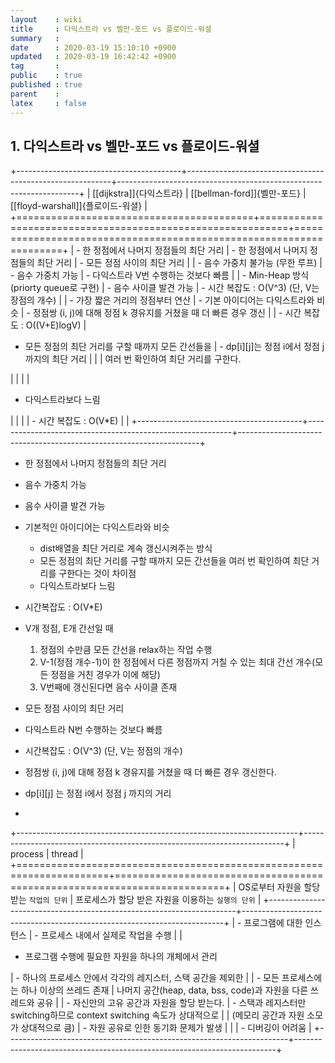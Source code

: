 ```yaml
---
layout    : wiki
title     : 다익스트라 vs 벨만-포드 vs 플로이드-워셜
summary   : 
date      : 2020-03-19 15:10:10 +0900
updated   : 2020-03-19 16:42:42 +0900
tag       : 
public    : true
published : true
parent    : 
latex     : false
---
```


## 1. 다익스트라 vs 벨만-포드 vs 플로이드-워셜

+-----------------------------------------+-----------------------------------------------------------+--------------------------------------------------------------------+
| [[dijkstra]]{다익스트라}                | [[bellman-ford]]{벨만-포드}                               | [[floyd-warshall]]{플로이드-워셜}                                  |
+=========================================+===========================================================+====================================================================+
| - 한 정점에서 나머지 정점들의 최단 거리 | - 한 정점에서 나머지 정점들의 최단 거리                   | - 모든 정점 사이의 최단 거리                                       |
| - 음수 가중치 불가능 (무한 루프)        | - 음수 가중치 가능                                        | - 다익스트라 V번 수행하는 것보다 빠름                              |
| - Min-Heap 방식(priorty queue로 구현)   | - 음수 사이클 발견 가능                                   | - 시간 복잡도 : O(V^3) (단, V는 장점의 개수)                       |
| - 가장 짧은 거리의 정점부터 연산        | - 기본 아이디어는 다익스트라와 비슷                       | - 정점쌍 (i, j)에 대해 정점 k 경유지를 거쳤을 때 더 빠른 경우 갱신 |
| - 시간 복잡도 : O((V+E)logV)            | <ul><li>모든 정점의 최단 거리를 구할 때까지 모든 간선들을 | - dp[i][j]는 정점 i에서 정점 j 까지의 최단 거리                    |
|                                         | 여러 번 확인하여 최단 거리를 구한다.</li></ul>            |                                                                    |
|                                         | <ul><li>다익스트라보다 느림</li></ul>                     |                                                                    |
|                                         | - 시간 복잡도 : O(V*E)                                    |                                                                    |
+-----------------------------------------+-----------------------------------------------------------+--------------------------------------------------------------------+

- 한 정점에서 나머지 정점들의 최단 거리
- 음수 가중치 가능
- 음수 사이클 발견 가능
- 기본적인 아이디어는 다익스트라와 비슷
	- dist배열을 최단 거리로 계속 갱신시켜주는 방식
	- 모든 정점의 최단 거리를 구할 때까지 모든 간선들을 여러 번 확인하여 최단 거리를 구한다는 것이 차이점
	- 다익스트라보다 느림
- 시간복잡도 : O(V*E)
- V개 정점, E개 간선일 때
	1. 정점의 수만큼 모든 간선을 relax하는 작업 수행
	2. V-1(정점 개수-1)이 한 정점에서 다른 정점까지 거칠 수 있는 최대 간선 개수(모든 정점을 거친 경우가 이에 해당)
	3. V번째에 갱신된다면 음수 사이클 존재  



 - 모든 정점 사이의 최단 거리
 - 다익스트라 N번 수행하는 것보다 빠름
 - 시간복잡도 : O(V^3) (단, V는 정점의 개수)
 - 정점쌍 (i, j)에 대해 정점 k 경유지를 거쳤을 때 더 빠른 경우 갱신한다.
 - dp[i][j] 는 정점 i에서 정점 j 까지의 거리
- 
+----------------------------------------------------------------------+-------------------------------------------------------------------------+
| process                                                              | thread                                                                  |
+======================================================================+=========================================================================+
| OS로부터 자원을 할당 받는 `작업의 단위`                              | 프로세스가 할당 받은 자원을 이용하는 `실행의 단위`                      |
+----------------------------------------------------------------------+-------------------------------------------------------------------------+
| - 프로그램에 대한 인스턴스                                           | - 프로세스 내에서 실제로 작업을 수행                                    |
| <ul><li>프로그램 수행에 필요한 자원을 하나의 개체에서 관리</li></ul> | - 하나의 프로세스 안에서 각각의 레지스터, 스택 공간을 제외한            |
| - 모든 프로세스에는 하나 이상의 쓰레드 존재                          | 나머지 공간(heap, data, bss, code)과 자원을 다른 쓰레드와 공유          |
| - 자신만의 고유 공간과 자원을 할당 받는다.                           | - 스택과 레지스터만 switching하므로 context switching 속도가 상대적으로 |
| (메모리 공간과 자원 소모가 상대적으로 큼)                            | - 자원 공유로 인한 동기화 문제가 발생                                   |
|                                                                      | - 디버깅이 어려움                                                       |
+----------------------------------------------------------------------+-------------------------------------------------------------------------+
